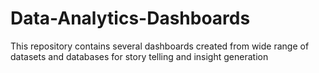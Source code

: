 # Data-Analytics-Dashboards
This repository contains several dashboards created from wide range of datasets and databases for story telling and insight generation 

